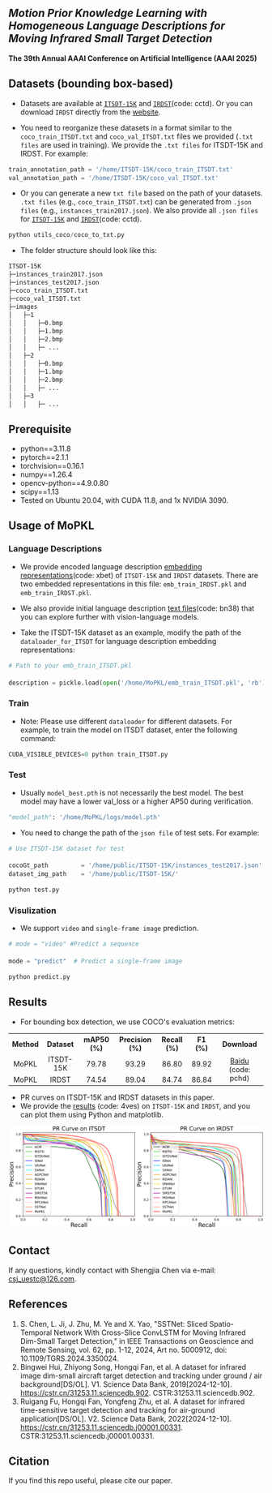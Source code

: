 ## ***Motion Prior Knowledge Learning with Homogeneous Language Descriptions for Moving Infrared Small Target Detection***

**The 39th Annual AAAI Conference on Artificial Intelligence (AAAI 2025)**

## Datasets (bounding box-based)
- Datasets are available at [`ITSDT-15K`](https://drive.google.com/file/d/149HdOo8078My1FDiI8mmkH-KXJB0dvXj/view?usp=sharing) and [`IRDST`](https://pan.baidu.com/s/1ZYeJMhXMwCwj-wnjvSnHQA?pwd=cctd)(code: cctd). Or you can download `IRDST` directly from the [website](https://xzbai.buaa.edu.cn/datasets.html). 

- You need to reorganize these datasets in a format similar to the `coco_train_ITSDT.txt` and `coco_val_ITSDT.txt` files we provided (`.txt files` are used in training).  We provide the `.txt files` for ITSDT-15K and IRDST.
For example:
```python
train_annotation_path = '/home/ITSDT-15K/coco_train_ITSDT.txt'
val_annotation_path = '/home/ITSDT-15K/coco_val_ITSDT.txt'
```
- Or you can generate a new `txt file` based on the path of your datasets. `.txt files` (e.g., `coco_train_ITSDT.txt`) can be generated from `.json files` (e.g., `instances_train2017.json`). We also provide all `.json files` for [`ITSDT-15K`](https://drive.google.com/file/d/149HdOo8078My1FDiI8mmkH-KXJB0dvXj/view?usp=sharing) and [`IRDST`](https://pan.baidu.com/s/1ZYeJMhXMwCwj-wnjvSnHQA?pwd=cctd)(code: cctd).

``` python 
python utils_coco/coco_to_txt.py
```

- The folder structure should look like this:
```
ITSDT-15K
├─instances_train2017.json
├─instances_test2017.json
├─coco_train_ITSDT.txt
├─coco_val_ITSDT.txt
├─images
│   ├─1
│   │   ├─0.bmp
│   │   ├─1.bmp
│   │   ├─2.bmp
│   │   ├─ ...
│   ├─2
│   │   ├─0.bmp
│   │   ├─1.bmp
│   │   ├─2.bmp
│   │   ├─ ...
│   ├─3
│   │   ├─ ...
```


## Prerequisite

* python==3.11.8
* pytorch==2.1.1
* torchvision==0.16.1
* numpy==1.26.4
* opencv-python==4.9.0.80
* scipy==1.13
* Tested on Ubuntu 20.04, with CUDA 11.8, and 1x NVIDIA 3090.


## Usage of MoPKL

### Language Descriptions

- We provide encoded language description [embedding representations](https://pan.baidu.com/s/1GOxLlOiXHsRuHUwYr3Fh5g?pwd=xbet)(code: xbet) of `ITSDT-15K` and `IRDST` datasets. 
There are two embedded representations in this file: `emb_train_IRDST.pkl` and `emb_train_IRDST.pkl`.

- We also provide initial language description [text files](https://pan.baidu.com/s/17OOSx0Kfoc5N-aeQU6VcAw?pwd=bn38)(code: bn38) that you can explore further with vision-language models.
- Take the ITSDT-15K dataset as an example, modify the path of the `dataloader_for_ITSDT` for language description embedding representations:
```python
# Path to your emb_train_ITSDT.pkl

description = pickle.load(open('/home/MoPKL/emb_train_ITSDT.pkl', 'rb'))
```

### Train
- Note: Please use different `dataloader` for different datasets. For example, to train the model on ITSDT dataset, enter the following command: 
```python
CUDA_VISIBLE_DEVICES=0 python train_ITSDT.py 
```

### Test
- Usually `model_best.pth` is not necessarily the best model. The best model may have a lower val_loss or a higher AP50 during verification.
```python
"model_path": '/home/MoPKL/logs/model.pth'
```
- You need to change the path of the `json file` of test sets. For example:
```python
# Use ITSDT-15K dataset for test

cocoGt_path         = '/home/public/ITSDT-15K/instances_test2017.json'
dataset_img_path    = '/home/public/ITSDT-15K/'
```
```python
python test.py
```

### Visulization
- We support `video` and `single-frame image` prediction.
```python
# mode = "video" #Predict a sequence

mode = "predict"  # Predict a single-frame image 
```
```python
python predict.py
```

## Results
- For bounding box detection, we use COCO's evaluation metrics:

<table>
  <tr>
    <th>Method</th>
    <th>Dataset</th>
    <th>mAP50 (%)</th>
    <th>Precision (%)</th>
    <th>Recall (%)</th>
    <th>F1 (%)</th>
    <th>Download</th>
  </tr>
  <tr>
    <td align="center">MoPKL</td>
    <td align="center">ITSDT-15K</td>
    <td align="center">79.78</td>
    <td align="center">93.29</td>
    <td align="center">86.80</td>
    <td align="center">89.92</td>
    <td rowspan="3" align="center">
      <a href="https://pan.baidu.com/s/1gmvsyKZsqir70UpEnjL3Nw?pwd=pchd">Baidu</a> (code: pchd)
      <br>
    </td>
  </tr>
  <tr>
    <td align="center">MoPKL</td>
    <td align="center">IRDST</td>
    <td align="center">74.54</td>
    <td align="center">89.04</td>
    <td align="center">84.74</td>
    <td align="center">86.84</td>
  </tr>
 </table>



- PR curves on ITSDT-15K and IRDST datasets in this paper.
- We provide the [results](https://pan.baidu.com/s/1aQoImRzJOAuhNnoaQMKEXw?pwd=4ves) (code: 4ves)  on `ITSDT-15K` and `IRDST`, and you can plot them using Python and matplotlib.

<img src="/README/PR.png" width="700px">


## Contact
If any questions, kindly contact with Shengjia Chen via e-mail: csj_uestc@126.com.

## References
1. S. Chen, L. Ji, J. Zhu, M. Ye and X. Yao, "SSTNet: Sliced Spatio-Temporal Network With Cross-Slice ConvLSTM for Moving Infrared Dim-Small Target Detection," in IEEE Transactions on Geoscience and Remote Sensing, vol. 62, pp. 1-12, 2024, Art no. 5000912, doi: 10.1109/TGRS.2024.3350024. 
2. Bingwei Hui, Zhiyong Song, Hongqi Fan, et al. A dataset for infrared image dim-small aircraft target detection and tracking under ground / air background[DS/OL]. V1. Science Data Bank, 2019[2024-12-10]. https://cstr.cn/31253.11.sciencedb.902. CSTR:31253.11.sciencedb.902.
3. Ruigang Fu, Hongqi Fan, Yongfeng Zhu, et al. A dataset for infrared time-sensitive target detection and tracking for air-ground application[DS/OL]. V2. Science Data Bank, 2022[2024-12-10]. https://cstr.cn/31253.11.sciencedb.j00001.00331. CSTR:31253.11.sciencedb.j00001.00331.


## Citation

If you find this repo useful, please cite our paper. 

```
```